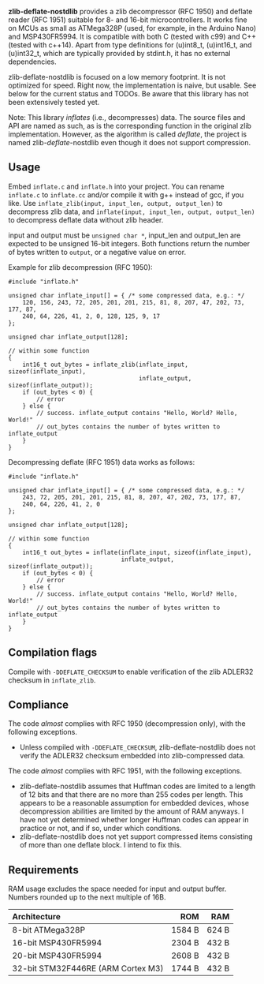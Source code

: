 **zlib-deflate-nostdlib** provides a zlib decompressor (RFC 1950) and deflate
reader (RFC 1951) suitable for 8- and 16-bit microcontrollers. It works
fine on MCUs as small as ATMega328P (used, for example, in the Arduino Nano)
and MSP430FR5994. It is compatible with both C (tested with c99) and C++
(tested with c++14). Apart from type definitions for (u)int8\_t, (u)int16\_t,
and (u)int32\_t, which are typically provided by stdint.h, it has no external
dependencies.

zlib-deflate-nostdlib is focused on a low memory footprint. It is not optimized
for speed. Right now, the implementation is naive, but usable. See below for
the current status and TODOs. Be aware that this library has not been
extensively tested yet.

Note: This library *inflates* (i.e., decompresses) data. The source files and
API are named as such, as is the corresponding function in the original zlib
implementation. However, as the algorithm is called *deflate*, the project is
named zlib-*deflate*-nostdlib even though it does not support compression.

## Usage

Embed `inflate.c` and `inflate.h` into your project. You can rename `inflate.c`
to `inflate.cc` and/or compile it with g++ instead of gcc, if you like. Use
`inflate_zlib(input, input_len, output, output_len)` to decompress zlib data,
and `inflate(input, input_len, output, output_len)` to decompress deflate data
without zlib header.

input and output must be `unsigned char *`, input\_len and output\_len are
expected to be unsigned 16-bit integers. Both functions return the number of
bytes written to `output`, or a negative value on error.

Example for zlib decompression (RFC 1950):

```
#include "inflate.h"

unsigned char inflate_input[] = { /* some compressed data, e.g.: */
    120, 156, 243, 72, 205, 201, 201, 215, 81, 8, 207, 47, 202, 73, 177, 87,
    240, 64, 226, 41, 2, 0, 128, 125, 9, 17
};

unsigned char inflate_output[128];

// within some function
{
    int16_t out_bytes = inflate_zlib(inflate_input, sizeof(inflate_input),
                                     inflate_output, sizeof(inflate_output));
    if (out_bytes < 0) {
        // error
    } else {
        // success. inflate_output contains "Hello, World? Hello, World!"
        // out_bytes contains the number of bytes written to inflate_output
    }
}

```

Decompressing deflate (RFC 1951) data works as follows:

```
#include "inflate.h"

unsigned char inflate_input[] = { /* some compressed data, e.g.: */
    243, 72, 205, 201, 201, 215, 81, 8, 207, 47, 202, 73, 177, 87,
    240, 64, 226, 41, 2, 0
};

unsigned char inflate_output[128];

// within some function
{
    int16_t out_bytes = inflate(inflate_input, sizeof(inflate_input),
                                inflate_output, sizeof(inflate_output));
    if (out_bytes < 0) {
        // error
    } else {
        // success. inflate_output contains "Hello, World? Hello, World!"
        // out_bytes contains the number of bytes written to inflate_output
    }
}

```

## Compilation flags

Compile with `-DDEFLATE_CHECKSUM` to enable verification of the zlib ADLER32
checksum in `inflate_zlib`.

## Compliance

The code *almost* complies with RFC 1950 (decompression only), with the
following exceptions.

* Unless compiled with `-DDEFLATE_CHECKSUM`, zlib-deflate-nostdlib does not
  verify the ADLER32 checksum embedded into zlib-compressed data.

The code *almost* complies with RFC 1951, with the following exceptions.

* zlib-deflate-nostdlib assumes that Huffman codes are limited to a length
  of 12 bits and that there are no more than 255 codes per length. This appears
  to be a reasonable assumption for embedded devices, whose decompression
  abilities are limited by the amount of RAM anyways. I have not yet determined
  whether longer Huffman codes can appear in practice or not, and if so, under
  which conditions.
* zlib-deflate-nostdlib does not yet support compressed items consisting of
  more than one deflate block. I intend to fix this.

## Requirements

RAM usage excludes the space needed for input and output buffer. Numbers
rounded up to the next multiple of 16B.

| Architecture | ROM | RAM
| :--- | ---: | ---: |
| 8-bit ATMega328P | 1584 B | 624 B |
| 16-bit MSP430FR5994 | 2304 B | 432 B |
| 20-bit MSP430FR5994 | 2608 B | 432 B |
| 32-bit STM32F446RE (ARM Cortex M3) | 1744 B | 432 B |

